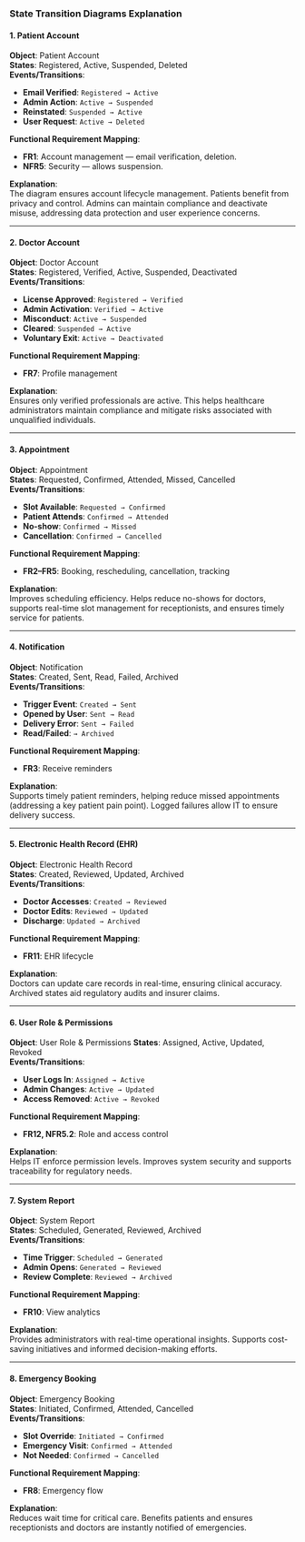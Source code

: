### State Transition Diagrams Explanation

#### 1. Patient Account

**Object**: Patient Account  
**States**: Registered, Active, Suspended, Deleted  
**Events/Transitions**:  
- **Email Verified**: `Registered → Active`  
- **Admin Action**: `Active → Suspended`  
- **Reinstated**: `Suspended → Active`  
- **User Request**: `Active → Deleted`  

**Functional Requirement Mapping**:  
- **FR1**: Account management — email verification, deletion.  
- **NFR5**: Security — allows suspension.  

**Explanation**:  
The diagram ensures account lifecycle management. Patients benefit from privacy and control. Admins can maintain compliance and deactivate misuse, addressing data protection and user experience concerns.

---

#### 2. Doctor Account

**Object**: Doctor Account  
**States**: Registered, Verified, Active, Suspended, Deactivated  
**Events/Transitions**:  
- **License Approved**: `Registered → Verified`  
- **Admin Activation**: `Verified → Active`  
- **Misconduct**: `Active → Suspended`  
- **Cleared**: `Suspended → Active`  
- **Voluntary Exit**: `Active → Deactivated`  

**Functional Requirement Mapping**:  
- **FR7**: Profile management  

**Explanation**:  
Ensures only verified professionals are active. This helps healthcare administrators maintain compliance and mitigate risks associated with unqualified individuals.

---

#### 3. Appointment

**Object**: Appointment  
**States**: Requested, Confirmed, Attended, Missed, Cancelled  
**Events/Transitions**:  
- **Slot Available**: `Requested → Confirmed`  
- **Patient Attends**: `Confirmed → Attended`  
- **No-show**: `Confirmed → Missed`  
- **Cancellation**: `Confirmed → Cancelled`  

**Functional Requirement Mapping**:  
- **FR2–FR5**: Booking, rescheduling, cancellation, tracking  

**Explanation**:  
Improves scheduling efficiency. Helps reduce no-shows for doctors, supports real-time slot management for receptionists, and ensures timely service for patients.

---

#### 4. Notification

**Object**: Notification  
**States**: Created, Sent, Read, Failed, Archived  
**Events/Transitions**:  
- **Trigger Event**: `Created → Sent`  
- **Opened by User**: `Sent → Read`  
- **Delivery Error**: `Sent → Failed`  
- **Read/Failed**: `→ Archived`  

**Functional Requirement Mapping**:  
- **FR3**: Receive reminders  

**Explanation**:  
Supports timely patient reminders, helping reduce missed appointments (addressing a key patient pain point). Logged failures allow IT to ensure delivery success.

---

#### 5. Electronic Health Record (EHR)

**Object**: Electronic Health Record  
**States**: Created, Reviewed, Updated, Archived  
**Events/Transitions**:  
- **Doctor Accesses**: `Created → Reviewed`  
- **Doctor Edits**: `Reviewed → Updated`  
- **Discharge**: `Updated → Archived`  

**Functional Requirement Mapping**:  
- **FR11**: EHR lifecycle  

**Explanation**:  
Doctors can update care records in real-time, ensuring clinical accuracy. Archived states aid regulatory audits and insurer claims.

---

#### 6. User Role & Permissions

**Object**: User Role & Permissions
**States**: Assigned, Active, Updated, Revoked  
**Events/Transitions**:  
- **User Logs In**: `Assigned → Active`  
- **Admin Changes**: `Active → Updated`  
- **Access Removed**: `Active → Revoked`  

**Functional Requirement Mapping**:  
- **FR12, NFR5.2**: Role and access control  

**Explanation**:  
Helps IT enforce permission levels. Improves system security and supports traceability for regulatory needs.

---

#### 7. System Report

**Object**: System Report  
**States**: Scheduled, Generated, Reviewed, Archived  
**Events/Transitions**:  
- **Time Trigger**: `Scheduled → Generated`  
- **Admin Opens**: `Generated → Reviewed`  
- **Review Complete**: `Reviewed → Archived`  

**Functional Requirement Mapping**:  
- **FR10**: View analytics  

**Explanation**:  
Provides administrators with real-time operational insights. Supports cost-saving initiatives and informed decision-making efforts.

---

#### 8. Emergency Booking

**Object**: Emergency Booking  
**States**: Initiated, Confirmed, Attended, Cancelled  
**Events/Transitions**:  
- **Slot Override**: `Initiated → Confirmed`  
- **Emergency Visit**: `Confirmed → Attended`  
- **Not Needed**: `Confirmed → Cancelled`  

**Functional Requirement Mapping**:  
- **FR8**: Emergency flow  

**Explanation**:  
Reduces wait time for critical care. Benefits patients and ensures receptionists and doctors are instantly notified of emergencies.
